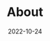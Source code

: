 ---
# Leave the homepage title empty to use the site title
title: About
date: 2022-10-24
type: landing

sections:
  - block: hero
    content:
      title: |
        Spherics-Lab at Universidad de O'Higgins
      image:
        filename: welcome.jpg
      text: |
        <br>
        
        Spherics-Lab focuses on using computational tools to study atmospheric, meteorological and climatological phenomena. We work with data from automatic weather stations and remote-sensed instruments from satellite and ground-based platforms. Also, we run state-of-the-art numerical simulation models and use model outputs from other research groups. The Spherics-Lab aims to understand global and local patterns in the atmospheric system linked to current and future Earth climate. 
  
  # - block: collection
  #   content:
  #     title: Latest News
  #     subtitle:
  #     text:
  #     count: 5
  #     filters:
  #       author: ''
  #       category: ''
  #       exclude_featured: false
  #       publication_type: ''
  #       tag: ''
  #     offset: 0
  #     order: desc
  #     page_type: post
  #   design:
  #     view: card
  #     columns: '1'
  
  # - block: markdown
  #   content:
  #     title:
  #     subtitle: ''
  #     text:
  #   design:
  #     columns: '1'
  #     background:
  #       image: 
  #         filename: coders.jpg
  #         filters:
  #           brightness: 1
  #         parallax: false
  #         position: center
  #         size: cover
  #         text_color_light: true
  #     spacing:
  #       padding: ['20px', '0', '20px', '0']
  #     css_class: fullscreen
  
  # - block: markdown
  #   content:
  #     title:
  #     subtitle:
  #     text: |
  #       {{% cta cta_link="./people/" cta_text="Meet the team →" %}}
  #   design:
  #     columns: '1'
---